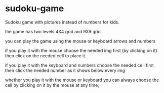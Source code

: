 # sudoku-game
Sudoku game with pictures instead of numbers for kids.

the game has two levels
4X4 grid and 9X9 grid

you can play the game using the mouse or keyboard arrows and numbers 

if you play it with the mouse choose the needed img first (by clicking on it) then click on the needed cell to place it.

if you play it with the keyboard and numbers choose the needed cell first then click the needed number as it shows below every img

whether you play it with the mouse or keyboard you can always choose the cell by clicking on it by the mouse at any time;
